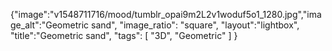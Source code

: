 {"image":"v1548711716/mood/tumblr_opai9m2L2v1woduf5o1_1280.jpg","image_alt":"Geometric sand", 
"image_ratio": "square",
"layout":"lightbox",
"title":"Geometric sand",
 "tags": [
  "3D",
  "Geometric"
 ]
}